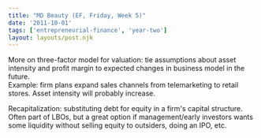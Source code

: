 ```yaml
---
title: "MD Beauty (EF, Friday, Week 5)"
date: '2011-10-01'
tags: ['entrepreneurial-finance', 'year-two']
layout: layouts/post.njk
---
```


More on three-factor model for valuation: tie assumptions about asset intensity and profit margin to expected changes in business model in the future.\
Example: firm plans expand sales channels from telemarketing to retail stores. Asset intensity will probably increase.

Recapitalization: substituting debt for equity in a firm's capital structure. Often part of LBOs, but a great option if management/early investors wants some liquidity without selling equity to outsiders, doing an IPO, etc.
